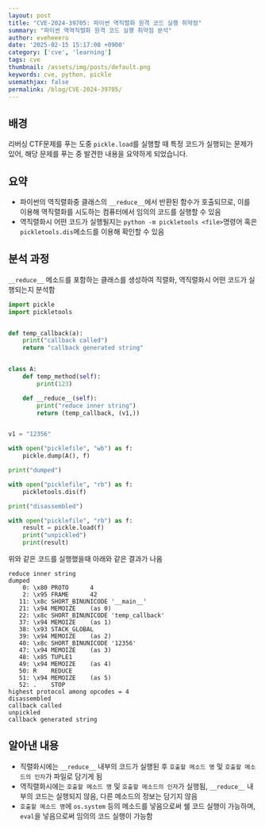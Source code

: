 ```yaml
---
layout: post
title: "CVE-2024-39705: 파이썬 역직렬화 원격 코드 실행 취약점"
summary: "파이썬 역역직렬화 원격 코드 실행 취약점 분석"
author: eveheeero
date: '2025-02-15 15:17:00 +0900'
category: ['cve', 'learning']
tags: cve
thumbnail: /assets/img/posts/default.png
keywords: cve, python, pickle
usemathjax: false
permalink: /blog/CVE-2024-39705/
---
```



## 배경

리버싱 CTF문제를 푸는 도중 `pickle.load`를 실행할 때 특정 코드가 실행되는 문제가 있어, 해당 문제를 푸는 중 발견한 내용을 요약하게 되었습니다.

## 요약

- 파이썬의 역직렬화중 클래스의 `__reduce__`에서 반환된 함수가 호출되므로, 이를 이용해 역직렬화를 시도하는 컴퓨터에서 임의의 코드를 실행할 수 있음
- 역직렬화시 어떤 코드가 실행될지는 `python -m pickletools <file>`명령어 혹은 `pickletools.dis`메소드를 이용해 확인할 수 있음

## 분석 과정

`__reduce__` 메소드를 포함하는 클래스를 생성하여 직렬화, 역직렬화시 어떤 코드가 실행되는지 분석함

```python
import pickle
import pickletools


def temp_callback(a):
    print("callback called")
    return "callback generated string"


class A:
    def temp_method(self):
        print(123)

    def __reduce__(self):
        print("reduce inner string")
        return (temp_callback, (v1,))


v1 = "12356"

with open("picklefile", "wb") as f:
    pickle.dump(A(), f)

print("dumped")

with open("picklefile", "rb") as f:
    pickletools.dis(f)

print("disassembled")

with open("picklefile", "rb") as f:
    result = pickle.load(f)
    print("unpickled")
    print(result)
```

위와 같은 코드를 실행했을때 아래와 같은 결과가 나옴

```text
reduce inner string
dumped
    0: \x80 PROTO      4
    2: \x95 FRAME      42
   11: \x8c SHORT_BINUNICODE '__main__'
   21: \x94 MEMOIZE    (as 0)
   22: \x8c SHORT_BINUNICODE 'temp_callback'
   37: \x94 MEMOIZE    (as 1)
   38: \x93 STACK_GLOBAL
   39: \x94 MEMOIZE    (as 2)
   40: \x8c SHORT_BINUNICODE '12356'
   47: \x94 MEMOIZE    (as 3)
   48: \x85 TUPLE1
   49: \x94 MEMOIZE    (as 4)
   50: R    REDUCE
   51: \x94 MEMOIZE    (as 5)
   52: .    STOP
highest protocol among opcodes = 4
disassembled
callback called
unpickled
callback generated string
```

## 알아낸 내용

- 직렬화시에는 `__reduce__` 내부의 코드가 실행된 후 `호출할 메소드 명` 및 `호출할 메소드의 인자`가 파일로 담기게 됨
- 역직렬화시에는 `호출할 메소드 명` 및 `호출할 메소드의 인자`가 실행됨, `__reduce__` 내부의 코드는 실행되지 않음, 다른 메소드의 정보는 담기지 않음
- `호출할 메소드 명`에 `os.system` 등의 메소드를 넣음으로써 쉘 코드 실행이 가능하며, `eval`을 넣음으로써 임의의 코드 실행이 가능함
